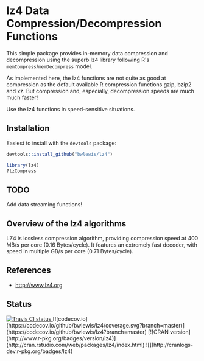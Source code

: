 # lz4 Data Compression/Decompression Functions 

This simple package provides in-memory data compression and decompression using
the superb lz4 library following R's `memCompress`/`memDecompress` model.

As implemented here, the lz4 functions are not quite as good at compression
as the default available R compression functions gzip, bzip2 and xz. But
compression and, especially, decompression speeds are much much faster!

Use the lz4 functions in speed-sensitive situations.

## Installation

Easiest to install with the `devtools` package:
```r
devtools::install_github("bwlewis/lz4")

library(lz4)
?lzCompress
```

## TODO

Add data streaming functions!

## Overview of the lz4 algorithms

LZ4 is lossless compression algorithm, providing compression speed at 400 MB/s
per core (0.16 Bytes/cycle). It features an extremely fast decoder, with speed
in multiple GB/s per core (0.71 Bytes/cycle).

## References

* http://www.lz4.org


## Status
<a href="https://travis-ci.org/bwlewis/lz4">
<img src="https://travis-ci.org/bwlewis/lz4.svg?branch=master" alt="Travis CI status"></img>
</a>
[![codecov.io](https://codecov.io/github/bwlewis/lz4/coverage.svg?branch=master)](https://codecov.io/github/bwlewis/lz4?branch=master)
[![CRAN version](http://www.r-pkg.org/badges/version/lz4)](http://cran.rstudio.com/web/packages/lz4/index.html)
![](http://cranlogs-dev.r-pkg.org/badges/lz4)
